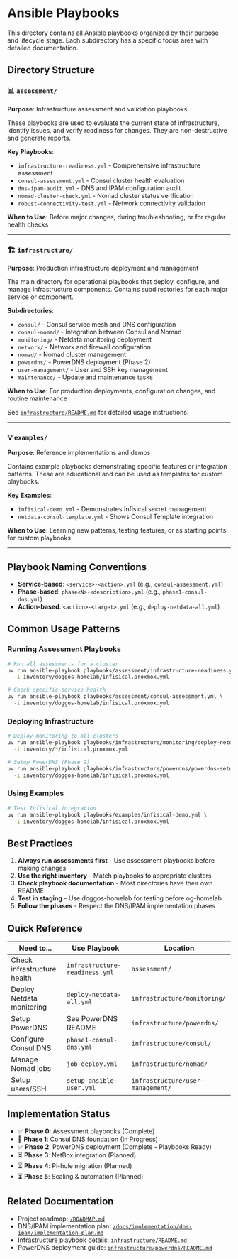 # Ansible Playbooks

This directory contains all Ansible playbooks organized by their purpose and lifecycle stage. Each subdirectory has a specific focus area with detailed documentation.

## Directory Structure

### 📊 `assessment/`

**Purpose**: Infrastructure assessment and validation playbooks

These playbooks are used to evaluate the current state of infrastructure, identify issues, and verify readiness for changes. They are non-destructive and generate reports.

**Key Playbooks**:

- `infrastructure-readiness.yml` - Comprehensive infrastructure assessment
- `consul-assessment.yml` - Consul cluster health evaluation
- `dns-ipam-audit.yml` - DNS and IPAM configuration audit
- `nomad-cluster-check.yml` - Nomad cluster status verification
- `robust-connectivity-test.yml` - Network connectivity validation

**When to Use**: Before major changes, during troubleshooting, or for regular health checks

---

### 🏗️ `infrastructure/`

**Purpose**: Production infrastructure deployment and management

The main directory for operational playbooks that deploy, configure, and manage infrastructure components. Contains subdirectories for each major service or component.

**Subdirectories**:

- `consul/` - Consul service mesh and DNS configuration
- `consul-nomad/` - Integration between Consul and Nomad
- `monitoring/` - Netdata monitoring deployment
- `network/` - Network and firewall configuration
- `nomad/` - Nomad cluster management
- `powerdns/` - PowerDNS deployment (Phase 2)
- `user-management/` - User and SSH key management
- `maintenance/` - Update and maintenance tasks

**When to Use**: For production deployments, configuration changes, and routine maintenance

See [`infrastructure/README.md`](infrastructure/README.md) for detailed usage instructions.

---

### 💡 `examples/`

**Purpose**: Reference implementations and demos

Contains example playbooks demonstrating specific features or integration patterns. These are educational and can be used as templates for custom playbooks.

**Key Examples**:

- `infisical-demo.yml` - Demonstrates Infisical secret management
- `netdata-consul-template.yml` - Shows Consul Template integration

**When to Use**: Learning new patterns, testing features, or as starting points for custom playbooks

---

## Playbook Naming Conventions

- **Service-based**: `<service>-<action>.yml` (e.g., `consul-assessment.yml`)
- **Phase-based**: `phase<N>-<description>.yml` (e.g., `phase1-consul-dns.yml`)
- **Action-based**: `<action>-<target>.yml` (e.g., `deploy-netdata-all.yml`)

## Common Usage Patterns

### Running Assessment Playbooks

```bash
# Run all assessments for a cluster
uv run ansible-playbook playbooks/assessment/infrastructure-readiness.yml \
  -i inventory/doggos-homelab/infisical.proxmox.yml

# Check specific service health
uv run ansible-playbook playbooks/assessment/consul-assessment.yml \
  -i inventory/doggos-homelab/infisical.proxmox.yml
```

### Deploying Infrastructure

```bash
# Deploy monitoring to all clusters
uv run ansible-playbook playbooks/infrastructure/monitoring/deploy-netdata-all.yml \
  -i inventory/*/infisical.proxmox.yml

# Setup PowerDNS (Phase 2)
uv run ansible-playbook playbooks/infrastructure/powerdns/powerdns-setup-consul-kv.yml \
  -i inventory/doggos-homelab/infisical.proxmox.yml
```

### Using Examples

```bash
# Test Infisical integration
uv run ansible-playbook playbooks/examples/infisical-demo.yml \
  -i inventory/doggos-homelab/infisical.proxmox.yml
```

## Best Practices

1. **Always run assessments first** - Use assessment playbooks before making changes
2. **Use the right inventory** - Match playbooks to appropriate clusters
3. **Check playbook documentation** - Most directories have their own README
4. **Test in staging** - Use doggos-homelab for testing before og-homelab
5. **Follow the phases** - Respect the DNS/IPAM implementation phases

## Quick Reference

| Need to... | Use Playbook | Location |
|------------|--------------|----------|
| Check infrastructure health | `infrastructure-readiness.yml` | `assessment/` |
| Deploy Netdata monitoring | `deploy-netdata-all.yml` | `infrastructure/monitoring/` |
| Setup PowerDNS | See PowerDNS README | `infrastructure/powerdns/` |
| Configure Consul DNS | `phase1-consul-dns.yml` | `infrastructure/consul/` |
| Manage Nomad jobs | `job-deploy.yml` | `infrastructure/nomad/` |
| Setup users/SSH | `setup-ansible-user.yml` | `infrastructure/user-management/` |

## Implementation Status

- ✅ **Phase 0**: Assessment playbooks (Complete)
- 🚧 **Phase 1**: Consul DNS foundation (In Progress)
- ✅ **Phase 2**: PowerDNS deployment (Complete - Playbooks Ready)
- ⏳ **Phase 3**: NetBox integration (Planned)
- ⏳ **Phase 4**: Pi-hole migration (Planned)
- ⏳ **Phase 5**: Scaling & automation (Planned)

## Related Documentation

- Project roadmap: [`/ROADMAP.md`](../ROADMAP.md)
- DNS/IPAM implementation plan: [`/docs/implementation/dns-ipam/implementation-plan.md`](../docs/implementation/dns-ipam/implementation-plan.md)
- Infrastructure playbook details: [`infrastructure/README.md`](infrastructure/README.md)
- PowerDNS deployment guide: [`infrastructure/powerdns/README.md`](infrastructure/powerdns/README.md)
